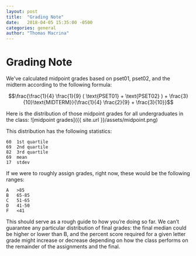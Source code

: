 ```yaml
---
layout: post
title:  "Grading Note"
date:   2018-04-05 15:35:00 -0500
categories: general
author: "Thomas Macrina"
---
```


# Grading Note
We've calculated midpoint grades based on pset01, pset02, and the midterm according to the following formula:

$$\frac{\frac{1}{4} \frac{1}{9} ( \text{PSET01} + \text{PSET02} ) + \frac{3}{10}\text{MIDTERM}}{\frac{1}{4} \frac{2}{9} + \frac{3}{10}}$$

Here is the distribution of those midpoint grades for all undergraduates in the class:
![midpoint grades]({{ site.url }}/assets/midpoint.png)

This distribution has the following statistics:
```
60	1st quartile
69	2nd quartile
82	3rd quartile
69	mean
17	stdev
```

If we were to roughly assign grades, right now, these would be the following ranges:
```
A	>85
B	65-85
C	51-65
D	41-50
F	<41
```

This should serve as a rough guide to how you’re doing so far. We can’t guarantee any particular distribution of final grades: the final median could be higher or lower than B, and the percent score required for a given letter grade might increase or decrease depending on how the class performs on the remainder of the assignments and the final.
